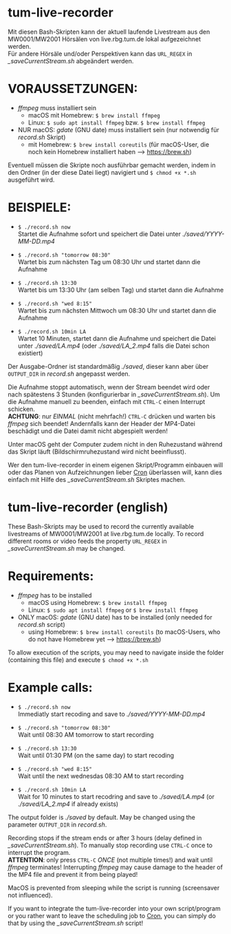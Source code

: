 # tum-live-recorder
Mit diesen Bash-Skripten kann der aktuell laufende Livestream aus den MW0001/MW2001 Hörsälen von live.rbg.tum.de lokal aufgezeichnet werden.    
Für andere Hörsäle und/oder Perspektiven kann das `URL_REGEX` in _\_saveCurrentStream.sh_ abgeändert werden.


# VORAUSSETZUNGEN:
- _ffmpeg_ muss installiert sein
  - macOS mit Homebrew:  `$ brew install ffmpeg`
  - Linux:               `$ sudo apt install ffmpeg` bzw. `$ brew install ffmpeg`
- NUR macOS: _gdate_ (GNU date) muss installiert sein (nur notwendig für _record.sh_ Skript)
  - mit Homebrew:        `$ brew install coreutils`
(für macOS-User, die noch kein Homebrew installiert haben —> https://brew.sh)

Eventuell müssen die Skripte noch ausführbar gemacht werden, indem in den Ordner (in der diese Datei liegt) navigiert und `$ chmod +x *.sh` ausgeführt wird.


# BEISPIELE:
- `$ ./record.sh now`    
  Startet die Aufnahme sofort und speichert die Datei unter _./saved/YYYY-MM-DD.mp4_

- `$ ./record.sh "tomorrow 08:30"`    
  Wartet bis zum nächsten Tag um 08:30 Uhr und startet dann die Aufnahme

- `$ ./record.sh 13:30`    
  Wartet bis um 13:30 Uhr (am selben Tag) und startet dann die Aufnahme

- `$ ./record.sh "wed 8:15"`    
  Wartet bis zum nächsten Mittwoch um 08:30 Uhr und startet dann die Aufnahme

- `$ ./record.sh 10min LA`    
  Wartet 10 Minuten, startet dann die Aufnahme und speichert die Datei unter _./saved/LA.mp4_ (oder _./saved/LA_2.mp4_ falls die Datei schon existiert)


Der Ausgabe-Ordner ist standardmäßig _./saved_, dieser kann aber über `OUTPUT_DIR` in _record.sh_ angepasst werden.

Die Aufnahme stoppt automatisch, wenn der Stream beendet wird oder nach spätestens 3 Stunden (konfigurierbar in _\_saveCurrentStream.sh_).
Um die Aufnahme manuell zu beenden, einfach mit `CTRL-C` einen Interrupt schicken.   
**ACHTUNG**: nur _EINMAL_ (nicht mehrfach!) `CTRL-C` drücken und warten bis _ffmpeg_ sich beendet! Andernfalls kann der Header der MP4-Datei beschädigt und die Datei damit nicht abgespielt werden!

Unter macOS geht der Computer zudem nicht in den Ruhezustand während das Skript läuft (Bildschirmruhezustand wird nicht beeinflusst).


Wer den tum-live-recorder in einem eigenen Skript/Programm einbauen will oder das Planen von Aufzeichnungen lieber [Cron](https://de.wikipedia.org/wiki/Cron) überlassen will, kann dies einfach mit Hilfe des _\_saveCurrentStream.sh_ Skriptes machen.



# tum-live-recorder (english)
These Bash-Skripts may be used to record the currently available livestreams of MW0001/MW2001 at live.rbg.tum.de locally.
To record different rooms or video feeds the property `URL_REGEX` in _\_saveCurrentStream.sh_ may be changed.


# Requirements:
- _ffmpeg_ has to be installed
  - macOS using Homebrew:  `$ brew install ffmpeg`
  - Linux:               `$ sudo apt install ffmpeg` or `$ brew install ffmpeg`
- ONLY macOS: _gdate_ (GNU date) has to be installed (only needed for _record.sh_ script)
  - using Homebrew:        `$ brew install coreutils`
(to macOS-Users, who do not have Homebrew yet —> https://brew.sh)

To allow execution of the scripts, you may need to navigate inside the folder (containing this file) and execute `$ chmod +x *.sh`


# Example calls:
- `$ ./record.sh now`    
  Immediatly start recoding and save to _./saved/YYYY-MM-DD.mp4_

- `$ ./record.sh "tomorrow 08:30"`    
  Wait until 08:30 AM tomorrow to start recording

- `$ ./record.sh 13:30`    
  Wait until 01:30 PM (on the same day) to start recoding

- `$ ./record.sh "wed 8:15"`    
  Wait until the next wednesdas 08:30 AM to start recording

- `$ ./record.sh 10min LA`    
  Wait for 10 minutes to start recodring and save to _./saved/LA.mp4_ (or _./saved/LA_2.mp4_ if already exists)


The output folder is _./saved_ by default. May be changed using the parameter `OUTPUT_DIR` in _record.sh_.

Recording stops if the stream ends or after 3 hours (delay defined in _\_saveCurrentStream.sh_).
To manually stop recording use `CTRL-C` once to interrupt the program.   
**ATTENTION**: only press `CTRL-C` _ONCE_ (not multiple times!) and wait until _ffmpeg_ terminates! Interrupting _ffmpeg_ may cause damage to the header of the MP4 file and prevent it from being played!

MacOS is prevented from sleeping while the script is running (screensaver not influenced).


If you want to integrate the tum-live-recorder into your own script/program or you rather want to leave the scheduling job to [Cron](https://en.wikipedia.org/wiki/Cron), you can simply do that by using the _\_saveCurrentStream.sh_ script!
